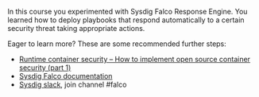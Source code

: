 In this course you experimented with Sysdig Falco Response Engine.
You learned how to deploy playbooks that respond automatically to a certain security threat taking appropriate actions.

Eager to learn more? These are some recommended further steps:

- [Runtime container security – How to implement open source container security (part 1)](https://sysdig.com/blog/oss-container-security-runtime/)
- [Sysdig Falco documentation](https://github.com/draios/falco/wiki)
- [Sysdig slack](https://slack.sysdig.com/), join channel #falco
